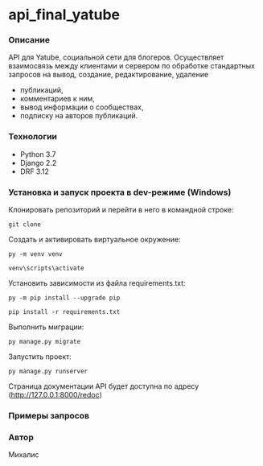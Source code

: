 # api_final_yatube
### Описание
API для Yatube, социальной сети для блогеров.
Осуществляет взаимосвязь между клиентами и сервером по обработке стандартных запросов 
на вывод, создание, редактирование, удаление 
- публикаций, 
- комментариев к ним, 
- вывод информации о сообществах, 
- подписку на авторов публикаций.
### Технологии
- Python 3.7
- Django 2.2
- DRF 3.12
### Установка и запуск проекта в dev-режиме (Windows)
Клонировать репозиторий и перейти в него в командной строке:
```
git clone 
```
Cоздать и активировать виртуальное окружение:
```
py -m venv venv
```
```
venv\scripts\activate
```

Установить зависимости из файла requirements.txt:
```
py -m pip install --upgrade pip
```
```
pip install -r requirements.txt
```
Выполнить миграции:
```
py manage.py migrate
```
Запустить проект:
```
py manage.py runserver
```
Страница документации API будет доступна по адресу (http://127.0.0.1:8000/redoc)
### Примеры запросов

### Автор
Михалис
